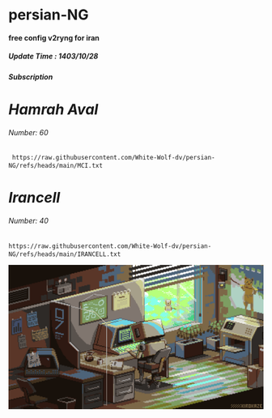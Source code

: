 # persian-NG

#### free config v2ryng for iran


<h5>Update Time : 1403/10/28</h5>

##### Subscription

  # *****Hamrah Aval*****

<h6>Number: 60 </h6>

     https://raw.githubusercontent.com/White-Wolf-dv/persian-NG/refs/heads/main/MCI.txt

# *****Irancell*****

<h6>Number: 40 </h6>

    https://raw.githubusercontent.com/White-Wolf-dv/persian-NG/refs/heads/main/IRANCELL.txt

<p align="center">
<img  src="https://github.com/White-Wolf-dv/White-Wolf-dv/blob/main/14.gif">
</p>
